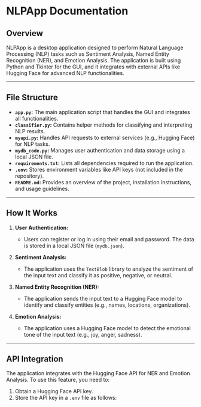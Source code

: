 # NLPApp Documentation

## Overview

NLPApp is a desktop application designed to perform Natural Language Processing (NLP) tasks such as Sentiment Analysis, Named Entity Recognition (NER), and Emotion Analysis. The application is built using Python and Tkinter for the GUI, and it integrates with external APIs like Hugging Face for advanced NLP functionalities.

---

## File Structure

- **`app.py`:** The main application script that handles the GUI and integrates all functionalities.
- **`classifier.py`:** Contains helper methods for classifying and interpreting NLP results.
- **`myapi.py`:** Handles API requests to external services (e.g., Hugging Face) for NLP tasks.
- **`mydb_code.py`:** Manages user authentication and data storage using a local JSON file.
- **`requirements.txt`:** Lists all dependencies required to run the application.
- **`.env`:** Stores environment variables like API keys (not included in the repository).
- **`README.md`:** Provides an overview of the project, installation instructions, and usage guidelines.

---

## How It Works

1. **User Authentication:**
   - Users can register or log in using their email and password. The data is stored in a local JSON file (`mydb.json`).

2. **Sentiment Analysis:**
   - The application uses the `TextBlob` library to analyze the sentiment of the input text and classify it as positive, negative, or neutral.

3. **Named Entity Recognition (NER):**
   - The application sends the input text to a Hugging Face model to identify and classify entities (e.g., names, locations, organizations).

4. **Emotion Analysis:**
   - The application uses a Hugging Face model to detect the emotional tone of the input text (e.g., joy, anger, sadness).

---

## API Integration

The application integrates with the Hugging Face API for NER and Emotion Analysis. To use this feature, you need to:

1. Obtain a Hugging Face API key.
2. Store the API key in a `.env` file as follows:

